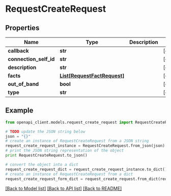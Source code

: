 # RequestCreateRequest


## Properties
Name | Type | Description | Notes
------------ | ------------- | ------------- | -------------
**callback** | **str** |  | [optional] 
**connection_self_id** | **str** |  | [optional] 
**description** | **str** |  | [optional] 
**facts** | [**List[RequestFactRequest]**](RequestFactRequest.md) |  | [optional] 
**out_of_band** | **bool** |  | [optional] 
**type** | **str** |  | [optional] 

## Example

```python
from openapi_client.models.request_create_request import RequestCreateRequest

# TODO update the JSON string below
json = "{}"
# create an instance of RequestCreateRequest from a JSON string
request_create_request_instance = RequestCreateRequest.from_json(json)
# print the JSON string representation of the object
print RequestCreateRequest.to_json()

# convert the object into a dict
request_create_request_dict = request_create_request_instance.to_dict()
# create an instance of RequestCreateRequest from a dict
request_create_request_form_dict = request_create_request.from_dict(request_create_request_dict)
```
[[Back to Model list]](../README.md#documentation-for-models) [[Back to API list]](../README.md#documentation-for-api-endpoints) [[Back to README]](../README.md)


